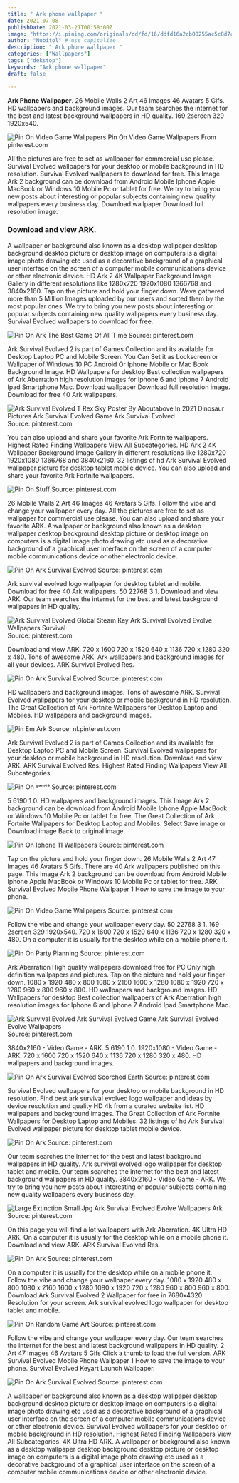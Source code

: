 ```yaml
---
title: " Ark phone wallpaper "
date: 2021-07-08
publishDate: 2021-03-21T00:58:00Z
image: "https://i.pinimg.com/originals/dd/fd/16/ddfd16a2cb00255ac5c8d7c9ee51ed38.jpg"
author: "Nubitol" # use capitalize
description: " Ark phone wallpaper "
categories: ["Wallpapers"]
tags: ["dekstop"]
keywords: "Ark phone wallpaper"
draft: false

---
```



**Ark Phone Wallpaper**. 26 Mobile Walls 2 Art 46 Images 46 Avatars 5 Gifs. HD wallpapers and background images. Our team searches the internet for the best and latest background wallpapers in HD quality. 169 2screen 329 1920x540.

![Pin On Video Game Wallpapers](https://i.pinimg.com/736x/0f/a4/5c/0fa45cc4685aee8992afe26be612cf87.jpg "Pin On Video Game Wallpapers")
Pin On Video Game Wallpapers From pinterest.com


All the pictures are free to set as wallpaper for commercial use please. Survival Evolved wallpapers for your desktop or mobile background in HD resolution. Survival Evolved wallpapers to download for free. This Image Ark 2 background can be download from Android Mobile Iphone Apple MacBook or Windows 10 Mobile Pc or tablet for free. We try to bring you new posts about interesting or popular subjects containing new quality wallpapers every business day. Download wallpaper Download full resolution image.

### Download and view ARK.

A wallpaper or background also known as a desktop wallpaper desktop background desktop picture or desktop image on computers is a digital image photo drawing etc used as a decorative background of a graphical user interface on the screen of a computer mobile communications device or other electronic device. HD Ark 2 4K Wallpaper Background Image Gallery in different resolutions like 1280x720 1920x1080 1366768 and 3840x2160. Tap on the picture and hold your finger down. Weve gathered more than 5 Million Images uploaded by our users and sorted them by the most popular ones. We try to bring you new posts about interesting or popular subjects containing new quality wallpapers every business day. Survival Evolved wallpapers to download for free.


![Pin On Ark The Best Game Of All Time](https://i.pinimg.com/originals/5b/59/d7/5b59d7245f0703c7139f95f8701ff24e.jpg "Pin On Ark The Best Game Of All Time")
Source: pinterest.com

Ark Survival Evolved 2 is part of Games Collection and its available for Desktop Laptop PC and Mobile Screen. You Can Set it as Lockscreen or Wallpaper of Windows 10 PC Android Or Iphone Mobile or Mac Book Background Image. HD Wallpapers for desktop Best collection wallpapers of Ark Aberration high resolution images for Iphone 6 and Iphone 7 Android Ipad Smartphone Mac. Download wallpaper Download full resolution image. Download for free 40 Ark wallpapers.

![Ark Survival Evolved T Rex Sky Poster By Aboutabove In 2021 Dinosaur Pictures Ark Survival Evolved Game Ark Survival Evolved](https://i.pinimg.com/736x/d2/16/ef/d216efb85ff066056f6b7c02bacd06ec.jpg "Ark Survival Evolved T Rex Sky Poster By Aboutabove In 2021 Dinosaur Pictures Ark Survival Evolved Game Ark Survival Evolved")
Source: pinterest.com

You can also upload and share your favorite Ark Fortnite wallpapers. Highest Rated Finding Wallpapers View All Subcategories. HD Ark 2 4K Wallpaper Background Image Gallery in different resolutions like 1280x720 1920x1080 1366768 and 3840x2160. 32 listings of hd Ark Survival Evolved wallpaper picture for desktop tablet mobile device. You can also upload and share your favorite Ark Fortnite wallpapers.

![Pin On Stuff](https://i.pinimg.com/originals/76/3f/42/763f428def28c0638576afa16ec7b49c.jpg "Pin On Stuff")
Source: pinterest.com

26 Mobile Walls 2 Art 46 Images 46 Avatars 5 Gifs. Follow the vibe and change your wallpaper every day. All the pictures are free to set as wallpaper for commercial use please. You can also upload and share your favorite ARK. A wallpaper or background also known as a desktop wallpaper desktop background desktop picture or desktop image on computers is a digital image photo drawing etc used as a decorative background of a graphical user interface on the screen of a computer mobile communications device or other electronic device.

![Pin On Ark Survival Evolved](https://i.pinimg.com/originals/88/ba/cb/88bacb8aa070c2c568d9b1d5b94abb1c.png "Pin On Ark Survival Evolved")
Source: pinterest.com

Ark survival evolved logo wallpaper for desktop tablet and mobile. Download for free 40 Ark wallpapers. 50 22768 3 1. Download and view ARK. Our team searches the internet for the best and latest background wallpapers in HD quality.

![Ark Survival Evolved Global Steam Key Ark Survival Evolved Evolve Wallpapers Survival](https://i.pinimg.com/originals/ca/3d/db/ca3ddb314482e9b518a7c1e902bf2061.jpg "Ark Survival Evolved Global Steam Key Ark Survival Evolved Evolve Wallpapers Survival")
Source: pinterest.com

Download and view ARK. 720 x 1600 720 x 1520 640 x 1136 720 x 1280 320 x 480. Tons of awesome ARK. Ark wallpapers and background images for all your devices. ARK Survival Evolved Res.

![Pin On Ark Survival Evolved](https://i.pinimg.com/736x/c5/6b/30/c56b30b1d92c3e2cf9807d0c00869c58.jpg "Pin On Ark Survival Evolved")
Source: pinterest.com

HD wallpapers and background images. Tons of awesome ARK. Survival Evolved wallpapers for your desktop or mobile background in HD resolution. The Great Collection of Ark Fortnite Wallpapers for Desktop Laptop and Mobiles. HD wallpapers and background images.

![Pin Em Ark](https://i.pinimg.com/originals/ef/1b/1e/ef1b1e9f60b36e405dfb5bcd0e69707d.jpg "Pin Em Ark")
Source: nl.pinterest.com

Ark Survival Evolved 2 is part of Games Collection and its available for Desktop Laptop PC and Mobile Screen. Survival Evolved wallpapers for your desktop or mobile background in HD resolution. Download and view ARK. ARK Survival Evolved Res. Highest Rated Finding Wallpapers View All Subcategories.

![Pin On ᵍᵃᵐᵉˢ](https://i.pinimg.com/originals/98/8e/7c/988e7c9ebdbece6d8688408c6ba89b79.jpg "Pin On ᵍᵃᵐᵉˢ")
Source: pinterest.com

5 6190 1 0. HD wallpapers and background images. This Image Ark 2 background can be download from Android Mobile Iphone Apple MacBook or Windows 10 Mobile Pc or tablet for free. The Great Collection of Ark Fortnite Wallpapers for Desktop Laptop and Mobiles. Select Save image or Download image Back to original image.

![Pin On Iphone 11 Wallpapers](https://i.pinimg.com/originals/9d/f4/03/9df403163e9c8f4a3340f5e9145ac1b2.jpg "Pin On Iphone 11 Wallpapers")
Source: pinterest.com

Tap on the picture and hold your finger down. 26 Mobile Walls 2 Art 47 Images 46 Avatars 5 Gifs. There are 40 Ark wallpapers published on this page. This Image Ark 2 background can be download from Android Mobile Iphone Apple MacBook or Windows 10 Mobile Pc or tablet for free. ARK Survival Evolved Mobile Phone Wallpaper 1 How to save the image to your phone.

![Pin On Video Game Wallpapers](https://i.pinimg.com/736x/0f/a4/5c/0fa45cc4685aee8992afe26be612cf87.jpg "Pin On Video Game Wallpapers")
Source: pinterest.com

Follow the vibe and change your wallpaper every day. 50 22768 3 1. 169 2screen 329 1920x540. 720 x 1600 720 x 1520 640 x 1136 720 x 1280 320 x 480. On a computer it is usually for the desktop while on a mobile phone it.

![Pin On Party Planning](https://i.pinimg.com/474x/53/91/03/5391037c47df38f440bb15811acad1cb.jpg "Pin On Party Planning")
Source: pinterest.com

Ark Aberration High quality wallpapers download free for PC Only high definition wallpapers and pictures. Tap on the picture and hold your finger down. 1080 x 1920 480 x 800 1080 x 2160 1600 x 1280 1080 x 1920 720 x 1280 960 x 800 960 x 800. HD wallpapers and background images. HD Wallpapers for desktop Best collection wallpapers of Ark Aberration high resolution images for Iphone 6 and Iphone 7 Android Ipad Smartphone Mac.

![Ark Survival Evolved Ark Survival Evolved Game Ark Survival Evolved Evolve Wallpapers](https://i.pinimg.com/originals/f7/79/3c/f7793cd05019f6c3c83c8f2e08899a83.png "Ark Survival Evolved Ark Survival Evolved Game Ark Survival Evolved Evolve Wallpapers")
Source: pinterest.com

3840x2160 - Video Game - ARK. 5 6190 1 0. 1920x1080 - Video Game - ARK. 720 x 1600 720 x 1520 640 x 1136 720 x 1280 320 x 480. HD wallpapers and background images.

![Pin On Ark Survival Evolved Scorched Earth](https://i.pinimg.com/originals/38/3b/d4/383bd47a5ea8211a038f5447110a8fea.jpg "Pin On Ark Survival Evolved Scorched Earth")
Source: pinterest.com

Survival Evolved wallpapers for your desktop or mobile background in HD resolution. Find best ark survival evolved logo wallpaper and ideas by device resolution and quality HD 4k from a curated website list. HD wallpapers and background images. The Great Collection of Ark Fortnite Wallpapers for Desktop Laptop and Mobiles. 32 listings of hd Ark Survival Evolved wallpaper picture for desktop tablet mobile device.

![Pin On Ark](https://i.pinimg.com/originals/14/e7/12/14e712a1f1db7e188540bfdea068da7b.jpg "Pin On Ark")
Source: pinterest.com

Our team searches the internet for the best and latest background wallpapers in HD quality. Ark survival evolved logo wallpaper for desktop tablet and mobile. Our team searches the internet for the best and latest background wallpapers in HD quality. 3840x2160 - Video Game - ARK. We try to bring you new posts about interesting or popular subjects containing new quality wallpapers every business day.

![Large Extinction Small Jpg Ark Survival Evolved Evolve Wallpapers Ark](https://i.pinimg.com/originals/97/0d/a6/970da648f9000d733bfdf1c66e62f8c3.jpg "Large Extinction Small Jpg Ark Survival Evolved Evolve Wallpapers Ark")
Source: pinterest.com

On this page you will find a lot wallpapers with Ark Aberration. 4K Ultra HD ARK. On a computer it is usually for the desktop while on a mobile phone it. Download and view ARK. ARK Survival Evolved Res.

![Pin On Ark](https://i.pinimg.com/originals/15/49/10/1549106f0b62dc165140efeaa90b51b8.jpg "Pin On Ark")
Source: pinterest.com

On a computer it is usually for the desktop while on a mobile phone it. Follow the vibe and change your wallpaper every day. 1080 x 1920 480 x 800 1080 x 2160 1600 x 1280 1080 x 1920 720 x 1280 960 x 800 960 x 800. Download Ark Survival Evolved 2 Wallpaper for free in 7680x4320 Resolution for your screen. Ark survival evolved logo wallpaper for desktop tablet and mobile.

![Pin On Random Game Art](https://i.pinimg.com/originals/8f/41/65/8f416552ae588ba569cacfc053fab8ae.jpg "Pin On Random Game Art")
Source: pinterest.com

Follow the vibe and change your wallpaper every day. Our team searches the internet for the best and latest background wallpapers in HD quality. 2 Art 47 Images 46 Avatars 5 Gifs Click a thumb to load the full version. ARK Survival Evolved Mobile Phone Wallpaper 1 How to save the image to your phone. Survival Evolved Keyart Launch Wallpaper.

![Pin On Ark Survival Evolved](https://i.pinimg.com/originals/dd/fd/16/ddfd16a2cb00255ac5c8d7c9ee51ed38.jpg "Pin On Ark Survival Evolved")
Source: pinterest.com

A wallpaper or background also known as a desktop wallpaper desktop background desktop picture or desktop image on computers is a digital image photo drawing etc used as a decorative background of a graphical user interface on the screen of a computer mobile communications device or other electronic device. Survival Evolved wallpapers for your desktop or mobile background in HD resolution. Highest Rated Finding Wallpapers View All Subcategories. 4K Ultra HD ARK. A wallpaper or background also known as a desktop wallpaper desktop background desktop picture or desktop image on computers is a digital image photo drawing etc used as a decorative background of a graphical user interface on the screen of a computer mobile communications device or other electronic device.

